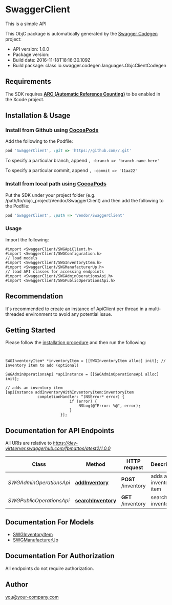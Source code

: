 # SwaggerClient

This is a simple API

This ObjC package is automatically generated by the [Swagger Codegen](https://github.com/swagger-api/swagger-codegen) project:

- API version: 1.0.0
- Package version: 
- Build date: 2016-11-18T18:16:30.109Z
- Build package: class io.swagger.codegen.languages.ObjcClientCodegen

## Requirements

The SDK requires [**ARC (Automatic Reference Counting)**](http://stackoverflow.com/questions/7778356/how-to-enable-disable-automatic-reference-counting) to be enabled in the Xcode project.

## Installation & Usage
### Install from Github using [CocoaPods](https://cocoapods.org/)

Add the following to the Podfile:

```ruby
pod 'SwaggerClient', :git => 'https://github.com//.git'
```

To specify a particular branch, append `, :branch => 'branch-name-here'`

To specify a particular commit, append `, :commit => '11aa22'`

### Install from local path using [CocoaPods](https://cocoapods.org/)

Put the SDK under your project folder (e.g. /path/to/objc_project/Vendor/SwaggerClient) and then add the following to the Podfile:

```ruby
pod 'SwaggerClient', :path => 'Vendor/SwaggerClient'
```

### Usage

Import the following:

```objc
#import <SwaggerClient/SWGApiClient.h>
#import <SwaggerClient/SWGConfiguration.h>
// load models
#import <SwaggerClient/SWGInventoryItem.h>
#import <SwaggerClient/SWGManufacturerUp.h>
// load API classes for accessing endpoints
#import <SwaggerClient/SWGAdminOperationsApi.h>
#import <SwaggerClient/SWGPublicOperationsApi.h>

```

## Recommendation

It's recommended to create an instance of ApiClient per thread in a multi-threaded environment to avoid any potential issue.

## Getting Started

Please follow the [installation procedure](#installation--usage) and then run the following:

```objc


SWGInventoryItem* *inventoryItem = [[SWGInventoryItem alloc] init]; // Inventory item to add (optional)

SWGAdminOperationsApi *apiInstance = [[SWGAdminOperationsApi alloc] init];

// adds an inventory item
[apiInstance addInventoryWithInventoryItem:inventoryItem
              completionHandler: ^(NSError* error) {
                            if (error) {
                                NSLog(@"Error: %@", error);
                            }
                        }];

```

## Documentation for API Endpoints

All URIs are relative to *https://dev-virtserver.swaggerhub.com/fbmattos/atest2/1.0.0*

Class | Method | HTTP request | Description
------------ | ------------- | ------------- | -------------
*SWGAdminOperationsApi* | [**addInventory**](docs/SWGAdminOperationsApi.md#addinventory) | **POST** /inventory | adds an inventory item
*SWGPublicOperationsApi* | [**searchInventory**](docs/SWGPublicOperationsApi.md#searchinventory) | **GET** /inventory | searches inventory


## Documentation For Models

 - [SWGInventoryItem](docs/SWGInventoryItem.md)
 - [SWGManufacturerUp](docs/SWGManufacturerUp.md)


## Documentation For Authorization

 All endpoints do not require authorization.


## Author

you@your-company.com



